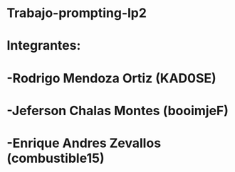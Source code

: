 # Trabajo-prompting-lp2
# Integrantes:
# -Rodrigo Mendoza Ortiz (KAD0SE)
# -Jeferson Chalas Montes (booimjeF)
# -Enrique Andres Zevallos (combustible15)
